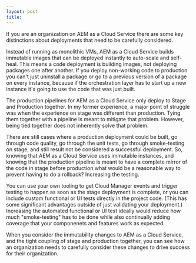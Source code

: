 ```yaml
---
layout: post
title: 
---
```

If you are an organization on AEM as a Cloud Service there are some key distinctions about deployments that need to be carefully considered. 

Instead of running as monolithic VMs, AEM as a Cloud Service builds immutable images that can be deployed instantly to auto-scale and self-heal. This means a code deployment is building images, not deploying packages one after another. If you deploy non-working code to production you can't just uninstall a package or go to a previous version of a package on every instance, because if the orchestration layer has to start up a new instance it's going to use the code that was just built. 

The production pipelines for AEM as a Cloud Service only deploy to Stage and Production together. In my former experience, a major point of struggle was when the experience on stage was different than production. Tying them together with a pipeline is meant to mitigate that problem. However, being tied together does not inherently solve that problem. 

There are still cases where a production deployment could be built, go through code quality, go through the unit tests, go through smoke-testing on stage, and still result not be considered a successful deployment. So, knowing that AEM as a Cloud Service uses immutable instances, and knowing that the production pipeline is meant to have a complete mirror of the code in stage before production what would be a reasonable way to prevent having to do a rollback? Increasing the testing.

You can use your own tooling to get Cloud Manager events and trigger testing to happen as soon as the stage deployment is complete, or you can include custom functional or UI tests directly in the project code. (This has some significant advantages outside of just validating your deployment.) Increasing the automated functional or UI test ideally would reduce how much "smoke-testing" has to be done while also continually adding coverage that your componenets and features work as expected. 

When you consider the immutability changes to AEM as a Cloud Service, and the tight coupling of stage and production together, you can see how an organization needs to carefully consider these changes to drive success for their organization.
